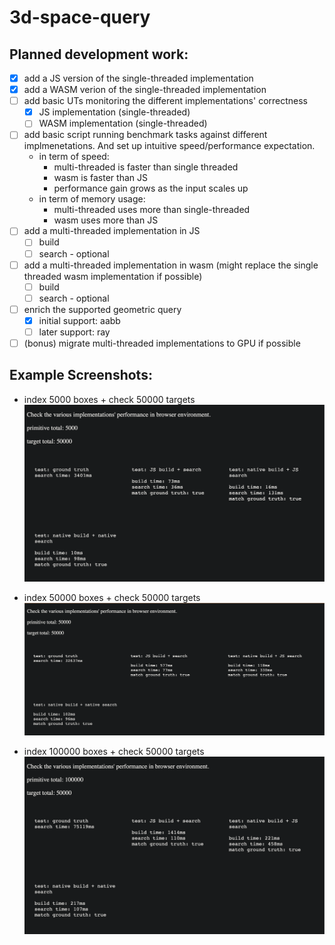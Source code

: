 # 3d-space-query

## Planned development work:
- [x] add a JS version of the single-threaded implementation
- [x] add a WASM verion of the single-threaded implementation
- [ ] add basic UTs monitoring the different implementations' correctness
  - [x] JS implementation (single-threaded)
  - [ ] WASM implementation (single-threaded)
- [ ] add basic script running benchmark tasks against different implmenetations. And set up intuitive speed/performance expectation. 
  - in term of speed:
    - multi-threaded is faster than single threaded
    - wasm is faster than JS
    - performance gain grows as the input scales up
  - in term of memory usage:
    - multi-threaded uses more than single-threaded
    - wasm uses more than JS
- [ ] add a multi-threaded implementation in JS
  - [ ] build
  - [ ] search - optional
- [ ] add a multi-threaded implementation in wasm (might replace the single threaded wasm implementation if possible)
  - [ ] build
  - [ ] search - optional
- [ ] enrich the supported geometric query
  - [x] initial support: aabb
  - [ ] later support: ray
- [ ] (bonus) migrate multi-threaded implementations to GPU if possible

## Example Screenshots:
* index 5000 boxes + check 50000 targets
  ![index 5000 boxes + check 50000 targets](screenshots/5000_50000.png)

* index 50000 boxes + check 50000 targets
  ![index 50000 boxes + check 50000 targets](screenshots/50000_50000.png)

* index 100000 boxes + check 50000 targets
  ![index 100000 boxes + check 50000 targets](screenshots/100000_50000.png)
